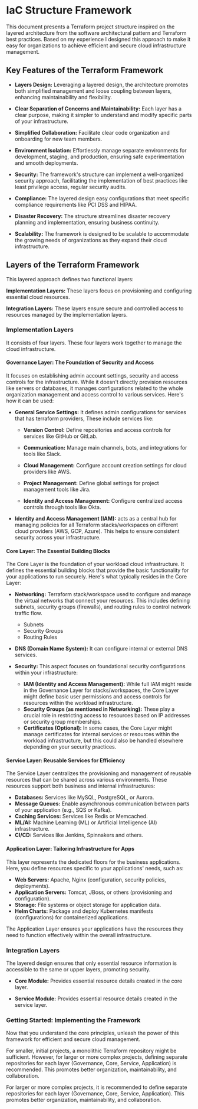 # IaC Structure Framework

This document presents a Terraform project structure inspired on the layered architecture from the software architectural pattern and Terraform best practices. Based on my experience I designed this approach to make it easy for organizations to achieve efficient and secure cloud infrastructure management.

## Key Features of the Terraform Framework

- **Layers Design:** Leveraging a layered design, the architecture promotes both simplified management and loose coupling between layers, enhancing maintainability and flexibility.

- **Clear Separation of Concerns and Maintainability:** Each layer has a clear purpose, making it simpler to understand and modify specific parts of your infrastructure.

- **Simplified Collaboration:** Facilitate clear code organization and onboarding for new team members.

- **Environment Isolation:** Effortlessly manage separate environments for development, staging, and production, ensuring safe experimentation and smooth deployments.

- **Security:** The framework's structure can implement a well-organized security approach, facilitating the implementation of best practices like least privilege access, regular security audits.

- **Compliance:** The layered design easy configurations that meet specific compliance requirements like PCI DSS and HIPAA.

- **Disaster Recovery:** The structure streamlines disaster recovery planning and implementation, ensuring business continuity.

- **Scalability:** The framework is designed to be scalable to accommodate the growing needs of organizations as they expand their cloud infrastructure.

## Layers of the Terraform Framework
This layered approach defines two functional layers: 

**Implementation Layers:** These layers focus on provisioning and configuring essential cloud resources.

**Integration Layers:** These layers ensure secure and controlled access to resources managed by the implementation layers.

### Implementation Layers
It consists of four layers. These four layers work together to manage the cloud infrastructure.

#### Governance Layer: The Foundation of Security and Access

It focuses on establishing admin account settings, security and access controls for the infrastructure. While it doesn't directly provision resources like servers or databases, it manages configurations related to the whole organization management and access control to various services. Here's how it can be used:

- **General Service Settings:** It defines admin configurations for services that has terraform providers, These include services like:

    - **Version Control:** Define repositories and access controls for services like GitHub or GitLab.

    - **Communication:** Manage main channels, bots, and integrations for tools like Slack.

    - **Cloud Management:** Configure account creation settings for cloud providers like AWS.

    - **Project Management:** Define global settings for project management tools like Jira.

    - **Identity and Access Management:** Configure centralized access controls through tools like Okta.

* **Identity and Access Management (IAM):** acts as a central hub for managing policies for all Terraform stacks/workspaces on different cloud providers (AWS, GCP, Azure). This helps to ensure consistent security across your infrastructure.


#### Core Layer: The Essential Building Blocks

The Core Layer is the foundation of your workload cloud infrastructure. It defines the essential building blocks that provide the basic functionality for your applications to run securely.  Here's what typically resides in the Core Layer:

- **Networking:** Terraform stack/workspace used to configure and manage the virtual networks that connect your resources. This includes defining subnets, security groups (firewalls), and routing rules to control network traffic flow.
    - Subnets
    - Security Groups
    - Routing Rules

- **DNS (Domain Name System):** It can configure internal or external DNS services.

- **Security:** This aspect focuses on foundational security configurations within your infrastructure:

    - **IAM (Identity and Access Management):** While full IAM might reside in the Governance Layer for stacks/workspaces, the Core Layer might define basic user permissions and access controls for resources within the workload infrastructure.
    - **Security Groups (as mentioned in Networking):** These play a crucial role in restricting access to resources based on IP addresses or security group memberships.
    - **Certificates (Optional):** In some cases, the Core Layer might manage certificates for internal services or resources within the workload infrastructure, but this could also be handled elsewhere depending on your security practices.

 
#### Service Layer: Reusable Services for Efficiency

The Service Layer centralizes the provisioning and management of reusable resources that can be shared across various environments. These resources support both business and internal  infrastructures:

- **Databases:** Services  like MySQL, PostgreSQL, or Aurora.
- **Message Queues:** Enable asynchronous communication between parts of your application (e.g., SQS or Kafka).
- **Caching Services:** Services like Redis or Memcached.
- **ML/AI:** Machine Learning (ML) or Artificial Intelligence (AI) infrastructure.
- **CI/CD:** Services like Jenkins, Spinnakers and others.


#### Application Layer: Tailoring Infrastructure for Apps

This layer represents the dedicated floors for the business applications. Here, you define resources specific to your applications' needs, such as:

- **Web Servers:** Apache, Nginx (configuration, security policies, deployments).
- **Application Servers:** Tomcat, JBoss, or others (provisioning and configuration).
- **Storage:** File systems or object storage for application data.
- **Helm Charts:** Package and deploy Kubernetes manifests (configurations) for containerized applications.

The Application Layer ensures your applications have the resources they need to function effectively within the overall infrastructure.

### Integration Layers
The layered design ensures that only essential resource information is accessible to the same or upper layers, promoting security.

- **Core Module:** Provides essential resource details created in the core layer.

- **Service Module:** Provides essential resource details created in the service layer.


### Getting Started: Implementing the Framework

Now that you understand the core principles, unleash the power of this framework for efficient and secure cloud management.

For smaller, initial projects, a monolithic Terraform repository might be sufficient. However, for larger or more complex projects, defining separate repositories for each layer (Governance, Core, Service, Application) is recommended. This promotes better organization, maintainability, and collaboration.

For larger or more complex projects, it is recommended to define separate repositories for each layer (Governance, Core, Service, Application). This promotes better organization, maintainability, and collaboration.
